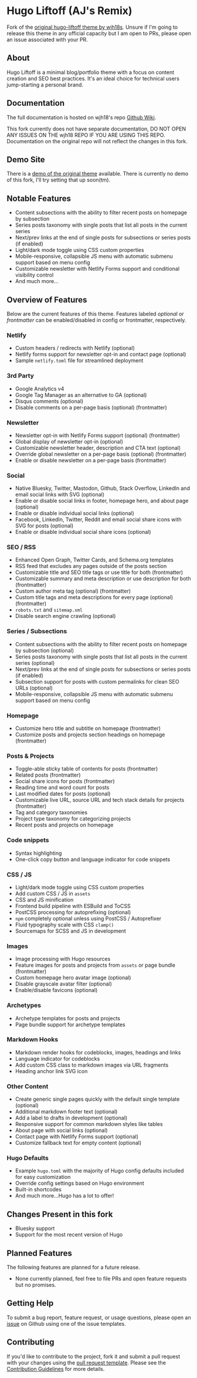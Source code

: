 # Hugo Liftoff (AJ's Remix)

Fork of the [original hugo-liftoff theme by wjh18s](https://github.com/wjh18/hugo-liftoff/).  Unsure if I'm going to release this theme in any official capacity but I am open to PRs, please open an issue associated with your PR.

## About

Hugo Liftoff is a minimal blog/portfolio theme with a focus on content creation and SEO best practices. It's an ideal choice for technical users jump-starting a personal brand.

## Documentation

The full documentation is hosted on wjh18's repo [Github Wiki](https://github.com/wjh18/hugo-liftoff/wiki).

This fork currently does not have separate documentation, DO NOT OPEN ANY ISSUES ON THE wjh18 REPO IF YOU ARE USING THIS REPO.  Documentation on the original repo will not reflect the changes in this fork.

## Demo Site

There is a [demo of the original theme](https://hugo-liftoff.netlify.app/) available.  There is currently no demo of this fork, I'll try setting that up soon(tm).

## Notable Features

* Content subsections with the ability to filter recent posts on homepage by subsection
* Series posts taxonomy with single posts that list all posts in the current series
* Next/prev links at the end of single posts for subsections or series posts (if enabled)
* Light/dark mode toggle using CSS custom properties
* Mobile-responsive, collapsible JS menu with automatic submenu support based on menu config
* Customizable newsletter with Netlify Forms support and conditional visibility control
* And much more...

## Overview of Features

Below are the current features of this theme. Features labeled *optional* or *frontmatter* can be enabled/disabled in config or frontmatter, respectively.

### Netlify

* Custom headers / redirects with Netlify (optional)
* Netlify forms support for newsletter opt-in and contact page (optional)
* Sample `netlify.toml` file for streamlined deployment

### 3rd Party

* Google Analytics v4
* Google Tag Manager as an alternative to GA (optional)
* Disqus comments (optional)
* Disable comments on a per-page basis (optional) (frontmatter)

### Newsletter

* Newsletter opt-in with Netlify Forms support (optional) (frontmatter)
* Global display of newsletter opt-in (optional)
* Customizable newsletter header, description and CTA text (optional)
* Override global newsletter on a per-page basis (optional) (frontmatter)
* Enable or disable newsletter on a per-page basis (frontmatter)

### Social

* Native Bluesky, Twitter, Mastodon, Github, Stack Overflow, LinkedIn and email social links with SVG (optional)
* Enable or disable social links in footer, homepage hero, and about page (optional)
* Enable or disable individual social links (optional)
* Facebook, LinkedIn, Twitter, Reddit and email social share icons with SVG for posts (optional)
* Enable or disable individual social share icons (optional)

### SEO / RSS

* Enhanced Open Graph, Twitter Cards, and Schema.org templates
* RSS feed that excludes any pages outside of the posts section
* Customizable title and SEO title tags or use title for both (frontmatter)
* Customizable summary and meta description or use description for both (frontmatter)
* Custom author meta tag (optional) (frontmatter)
* Custom title tags and meta descriptions for every page (optional) (frontmatter)
* `robots.txt` and `sitemap.xml`
* Disable search engine crawling (optional)

### Series / Subsections

* Content subsections with the ability to filter recent posts on homepage by subsection (optional)
* Series posts taxonomy with single posts that list all posts in the current series (optional)
* Next/prev links at the end of single posts for subsections or series posts (if enabled)
* Subsection support for posts with custom permalinks for clean SEO URLs (optional)
* Mobile-responsive, collapsible JS menu with automatic submenu support based on menu config

### Homepage

* Customize hero title and subtitle on homepage (frontmatter)
* Customize posts and projects section headings on homepage (frontmatter)

### Posts & Projects

* Toggle-able sticky table of contents for posts (frontmatter)
* Related posts (frontmatter)
* Social share icons for posts (frontmatter)
* Reading time and word count for posts
* Last modified dates for posts (optional)
* Customizable live URL, source URL and tech stack details for projects (frontmatter)
* Tag and category taxonomies
* Project type taxonomy for categorizing projects
* Recent posts and projects on homepage

### Code snippets

* Syntax highlighting
* One-click copy button and language indicator for code snippets

### CSS / JS

* Light/dark mode toggle using CSS custom properties
* Add custom CSS / JS in `assets`
* CSS and JS minification
* Frontend build pipeline with ESBuild and ToCSS
* PostCSS processing for autoprefixing (optional)
* `npm` completely optional unless using PostCSS / Autoprefixer
* Fluid typography scale with CSS `clamp()`
* Sourcemaps for SCSS and JS in development

### Images

* Image processing with Hugo resources
* Feature images for posts and projects from `assets` or page bundle (frontmatter)
* Custom homepage hero avatar image (optional)
* Disable grayscale avatar filter (optional)
* Enable/disable favicons (optional)

### Archetypes

* Archetype templates for posts and projects
* Page bundle support for archetype templates

### Markdown Hooks

* Markdown render hooks for codeblocks, images, headings and links
* Language indicator for codeblocks
* Add custom CSS class to markdown images via URL fragments
* Heading anchor link SVG icon

### Other Content

* Create generic single pages quickly with the default single template (optional)
* Additional markdown footer text (optional)
* Add a label to drafts in development (optional)
* Responsive support for common markdown styles like tables
* About page with social links (optional)
* Contact page with Netlify Forms support (optional)
* Customize fallback text for empty content (optional)

### Hugo Defaults

* Example `hugo.toml` with the majority of Hugo config defaults included for easy customization
* Override config settings based on Hugo environment
* Built-in shortcodes
* And much more...Hugo has a lot to offer!

## Changes Present in this fork

* Bluesky support
* Support for the most recent version of Hugo

## Planned Features

The following features are planned for a future release.

* None currently planned, feel free to file PRs and open feature requests but no promises.

## Getting Help

To submit a bug report, feature request, or usage questions, please open an [issue](https://github.com/ajfite/hugo-liftoff/issues) on Github using one of the issue templates.

## Contributing

If you'd like to contribute to the project, fork it and submit a pull request with your changes using the [pull request template](https://github.com/ajfite/hugo-liftoff/blob/master/.github/pull_request_template.md). Please see the [Contribution Guidelines](https://github.com/ajfite/hugo-liftoff/blob/master/CONTRIBUTING.md) for more details.
